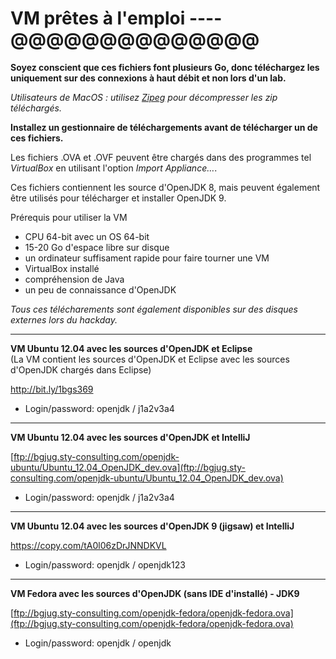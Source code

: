 # VM prêtes à l'emploi ---- @@@@@@@@@@@@@@

**Soyez conscient que ces fichiers font plusieurs Go, donc téléchargez les uniquement sur des connexions à haut débit et non lors d'un lab.**

*Utilisateurs de MacOS : utilisez [Zipeg](http://www.zipeg.com/) pour décompresser les zip téléchargés.*

**Installez un gestionnaire de téléchargements avant de télécharger un de ces fichiers.**

Les fichiers .OVA et .OVF peuvent être chargés dans des programmes tel *VirtualBox* en utilisant l'option *Import Appliance…*.

Ces fichiers contiennent les source d'OpenJDK 8, mais peuvent également être utilisés pour télécharger et installer OpenJDK 9.

Prérequis pour utiliser la VM
- CPU 64-bit avec un OS 64-bit
- 15-20 Go d'espace libre sur disque
- un ordinateur suffisament rapide pour faire tourner une VM
- VirtualBox installé
- compréhension de Java
- un peu de connaissance d'OpenJDK

*Tous ces télécharements sont également disponibles sur des disques externes lors du hackday.*

---

__VM Ubuntu 12.04 avec les sources d'OpenJDK et Eclipse__<br/>
(La VM contient les sources d'OpenJDK et Eclipse avec les sources d'OpenJDK chargés dans Eclipse)<br/>

http://bit.ly/1bgs369 <br/>
- Login/password: openjdk / j1a2v3a4

---

__VM Ubuntu 12.04 avec les sources d'OpenJDK et IntelliJ__<br/>

[ftp://bgjug.sty-consulting.com/openjdk-ubuntu/Ubuntu_12.04_OpenJDK_dev.ova](ftp://bgjug.sty-consulting.com/openjdk-ubuntu/Ubuntu_12.04_OpenJDK_dev.ova)
- Login/password: openjdk / j1a2v3a4

---

__VM Ubuntu 12.04 avec les sources d'OpenJDK 9 (jigsaw) et IntelliJ__<br/>

https://copy.com/tA0l06zDrJNNDKVL 
- Login/password: openjdk / openjdk123

---

__VM Fedora avec les sources d'OpenJDK (sans IDE d'installé) - JDK9__<br/>

[ftp://bgjug.sty-consulting.com/openjdk-fedora/openjdk-fedora.ova](ftp://bgjug.sty-consulting.com/openjdk-fedora/openjdk-fedora.ova)<br/>
- Login/password: openjdk / openjdk